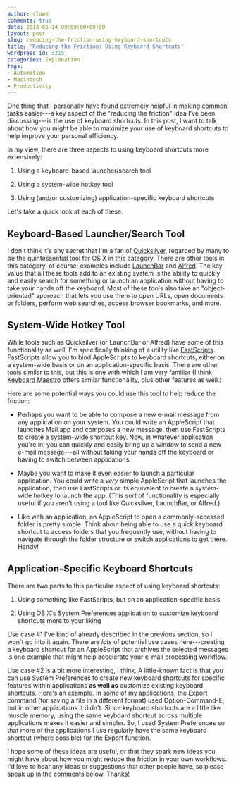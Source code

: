 ```yaml
---
author: slowe
comments: true
date: 2013-06-14 09:00:00+00:00
layout: post
slug: reducing-the-friction-using-keyboard-shortcuts
title: 'Reducing the Friction: Using Keyboard Shortcuts'
wordpress_id: 3215
categories: Explanation
tags:
- Automation
- Macintosh
- Productivity
---
```


One thing that I personally have found extremely helpful in making common tasks easier---a key aspect of the "reducing the friction" idea I've been discussing---is the use of keyboard shortcuts. In this post, I want to talk about how you might be able to maximize your use of keyboard shortcuts to help improve your personal efficiency.

In my view, there are three aspects to using keyboard shortcuts more extensively:

1. Using a keyboard-based launcher/search tool

2. Using a system-wide hotkey tool

3. Using (and/or customizing) application-specific keyboard shortcuts

Let's take a quick look at each of these.

## Keyboard-Based Launcher/Search Tool

I don't think it's any secret that I'm a fan of [Quicksilver](http://qsapp.com/), regarded by many to be the quintessential tool for OS X in this category. There are other tools in this category, of course; examples include [LaunchBar](http://www.obdev.at/launchbar) and [Alfred](http://www.alfredapp.com/). The key value that all these tools add to an existing system is the ability to quickly and easily search for something or launch an application without having to take your hands off the keyboard. Most of these tools also take an "object-oriented" approach that lets you use them to open URLs, open documents or folders, perform web searches, access browser bookmarks, and more.

## System-Wide Hotkey Tool

While tools such as Quicksilver (or LaunchBar or Alfred) have some of this functionality as well, I'm specifically thinking of a utility like [FastScripts](http://www.red-sweater.com/fastscripts/). FastScripts allow you to bind AppleScripts to keyboard shortcuts, either on a system-wide basis or on an application-specific basis. There are other tools similar to this, but this is one with which I am very familiar (I think [Keyboard Maestro](http://www.keyboardmaestro.com/main/) offers similar functionality, plus other features as well.)

Here are some potential ways you could use this tool to help reduce the friction:

* Perhaps you want to be able to compose a new e-mail message from any application on your system. You could write an AppleScript that launches Mail.app and composes a new message, then use FastScripts to create a system-wide shortcut key. Now, in whatever application you're in, you can quickly and easily bring up a window to send a new e-mail message---all without taking your hands off the keyboard or having to switch between applications.

* Maybe you want to make it even easier to launch a particular application. You could write a _very_ simple AppleScript that launches the application, then use FastScripts or its equivalent to create a system-wide hotkey to launch the app. (This sort of functionality is especially useful if you aren't using a tool like Quicksilver, LaunchBar, or Alfred.)

* Like with an application, an AppleScript to open a commonly-accessed folder is pretty simple. Think about being able to use a quick keyboard shortcut to access folders that you frequently use, without having to navigate through the folder structure or switch applications to get there. Handy!

## Application-Specific Keyboard Shortcuts

There are two parts to this particular aspect of using keyboard shortcuts:

1. Using something like FastScripts, but on an application-specific basis

2. Using OS X's System Preferences application to customize keyboard shortcuts more to your liking

Use case #1 I've kind of already described in the previous section, so I won't go into it again. There are _lots_ of potential use cases here---creating a keyboard shortcut for an AppleScript that archives the selected messages is one example that might help accelerate your e-mail processing workflow.

Use case #2 is a bit more interesting, I think. A little-known fact is that you can use System Preferences to create new keyboard shortcuts for specific features within applications **as well as** customize existing keyboard shortcuts. Here's an example. In some of my applications, the Export command (for saving a file in a different format) used Option-Command-E, but in other applications it didn't. Since keyboard shortcuts are a little like muscle memory, using the same keyboard shortcut across multiple applications makes it easier and simpler. So, I used System Preferences so that more of the applications I use regularly have the same keyboard shortcut (where possible) for the Export function.

I hope some of these ideas are useful, or that they spark new ideas you might have about how you might reduce the friction in your own workflows. I'd love to hear any ideas or suggestions that other people have, so please speak up in the comments below. Thanks!
